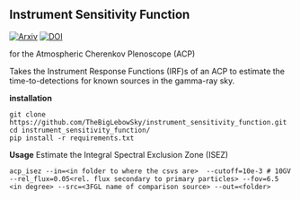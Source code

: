 Instrument Sensitivity Function
-------------------------------
[![Arxiv](https://img.shields.io/badge/astro--ph.HE-arXiv%3A1701.06048-B31B1B.svg)](https://arxiv.org/abs/1701.06048) [![DOI](https://img.shields.io/badge/doi-10.3847%2F1538--4357%2Faa5b97-blue.svg)](https://doi.org/10.3847/1538-4357/aa5b97) 

for the Atmospheric Cherenkov Plenoscope (ACP)


Takes the Instrument Response Functions (IRF)s of an ACP to estimate the time-to-detections for known sources in the gamma-ray sky.

__installation__

```
git clone https://github.com/TheBigLebowSky/instrument_sensitivity_function.git
cd instrument_sensitivity_function/
pip install -r requirements.txt
```

__Usage__
Estimate the Integral Spectral Exclusion Zone (ISEZ)

    acp_isez --in=<in folder to where the csvs are>  --cutoff=10e-3 # 10GV --rel_flux=0.05<rel. flux secondary to primary particles> --fov=6.5 <in degree> --src=<3FGL name of comparison source> --out=<folder>
